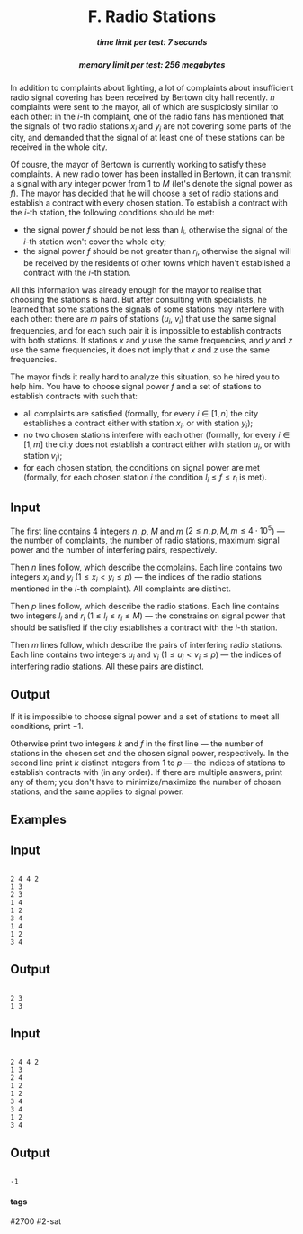 <h1 style='text-align: center;'> F. Radio Stations</h1>

<h5 style='text-align: center;'>time limit per test: 7 seconds</h5>
<h5 style='text-align: center;'>memory limit per test: 256 megabytes</h5>

In addition to complaints about lighting, a lot of complaints about insufficient radio signal covering has been received by Bertown city hall recently. $n$ complaints were sent to the mayor, all of which are suspiciosly similar to each other: in the $i$-th complaint, one of the radio fans has mentioned that the signals of two radio stations $x_i$ and $y_i$ are not covering some parts of the city, and demanded that the signal of at least one of these stations can be received in the whole city.

Of cousre, the mayor of Bertown is currently working to satisfy these complaints. A new radio tower has been installed in Bertown, it can transmit a signal with any integer power from $1$ to $M$ (let's denote the signal power as $f$). The mayor has decided that he will choose a set of radio stations and establish a contract with every chosen station. To establish a contract with the $i$-th station, the following conditions should be met:

* the signal power $f$ should be not less than $l_i$, otherwise the signal of the $i$-th station won't cover the whole city;
* the signal power $f$ should be not greater than $r_i$, otherwise the signal will be received by the residents of other towns which haven't established a contract with the $i$-th station.

All this information was already enough for the mayor to realise that choosing the stations is hard. But after consulting with specialists, he learned that some stations the signals of some stations may interfere with each other: there are $m$ pairs of stations ($u_i$, $v_i$) that use the same signal frequencies, and for each such pair it is impossible to establish contracts with both stations. If stations $x$ and $y$ use the same frequencies, and $y$ and $z$ use the same frequencies, it does not imply that $x$ and $z$ use the same frequencies.

The mayor finds it really hard to analyze this situation, so he hired you to help him. You have to choose signal power $f$ and a set of stations to establish contracts with such that:

* all complaints are satisfied (formally, for every $i \in [1, n]$ the city establishes a contract either with station $x_i$, or with station $y_i$);
* no two chosen stations interfere with each other (formally, for every $i \in [1, m]$ the city does not establish a contract either with station $u_i$, or with station $v_i$);
* for each chosen station, the conditions on signal power are met (formally, for each chosen station $i$ the condition $l_i \le f \le r_i$ is met).
## Input

The first line contains $4$ integers $n$, $p$, $M$ and $m$ ($2 \le n, p, M, m \le 4 \cdot 10^5$) — the number of complaints, the number of radio stations, maximum signal power and the number of interfering pairs, respectively.

Then $n$ lines follow, which describe the complains. Each line contains two integers $x_i$ and $y_i$ ($1 \le x_i < y_i \le p$) — the indices of the radio stations mentioned in the $i$-th complaint). All complaints are distinct.

Then $p$ lines follow, which describe the radio stations. Each line contains two integers $l_i$ and $r_i$ ($1 \le l_i \le r_i \le M$) — the constrains on signal power that should be satisfied if the city establishes a contract with the $i$-th station.

Then $m$ lines follow, which describe the pairs of interfering radio stations. Each line contains two integers $u_i$ and $v_i$ ($1 \le u_i < v_i \le p$) — the indices of interfering radio stations. All these pairs are distinct.

## Output

If it is impossible to choose signal power and a set of stations to meet all conditions, print $-1$.

Otherwise print two integers $k$ and $f$ in the first line — the number of stations in the chosen set and the chosen signal power, respectively. In the second line print $k$ distinct integers from $1$ to $p$ — the indices of stations to establish contracts with (in any order). If there are multiple answers, print any of them; you don't have to minimize/maximize the number of chosen stations, and the same applies to signal power.

## Examples

## Input


```

2 4 4 2
1 3
2 3
1 4
1 2
3 4
1 4
1 2
3 4

```
## Output


```

2 3
1 3 
```
## Input


```

2 4 4 2
1 3
2 4
1 2
1 2
3 4
3 4
1 2
3 4

```
## Output


```

-1

```


#### tags 

#2700 #2-sat 